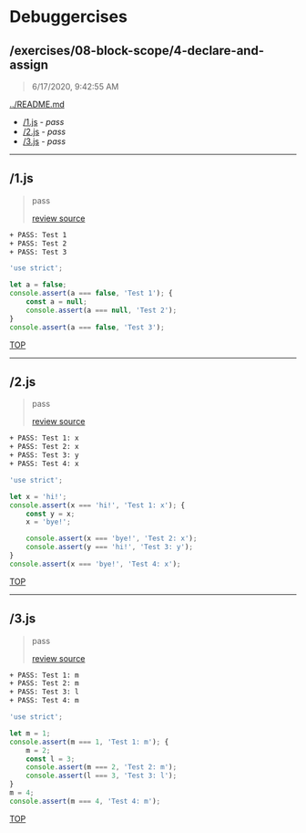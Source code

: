 # Debuggercises 

## /exercises/08-block-scope/4-declare-and-assign 

> 6/17/2020, 9:42:55 AM 

[../README.md](../README.md)

- [/1.js](#1js) - _pass_ 
- [/2.js](#2js) - _pass_ 
- [/3.js](#3js) - _pass_ 

---

## /1.js 

> pass 
>
> [review source](../../../exercises/08-block-scope/4-declare-and-assign/1.js)

```txt
+ PASS: Test 1
+ PASS: Test 2
+ PASS: Test 3
```

```js
'use strict';

let a = false;
console.assert(a === false, 'Test 1'); {
    const a = null;
    console.assert(a === null, 'Test 2');
}
console.assert(a === false, 'Test 3');
```

[TOP](#debuggercises)

---

## /2.js 

> pass 
>
> [review source](../../../exercises/08-block-scope/4-declare-and-assign/2.js)

```txt
+ PASS: Test 1: x
+ PASS: Test 2: x
+ PASS: Test 3: y
+ PASS: Test 4: x
```

```js
'use strict';

let x = 'hi!';
console.assert(x === 'hi!', 'Test 1: x'); {
    const y = x;
    x = 'bye!';

    console.assert(x === 'bye!', 'Test 2: x');
    console.assert(y === 'hi!', 'Test 3: y');
}
console.assert(x === 'bye!', 'Test 4: x');
```

[TOP](#debuggercises)

---

## /3.js 

> pass 
>
> [review source](../../../exercises/08-block-scope/4-declare-and-assign/3.js)

```txt
+ PASS: Test 1: m
+ PASS: Test 2: m
+ PASS: Test 3: l
+ PASS: Test 4: m
```

```js
'use strict';

let m = 1;
console.assert(m === 1, 'Test 1: m'); {
    m = 2;
    const l = 3;
    console.assert(m === 2, 'Test 2: m');
    console.assert(l === 3, 'Test 3: l');
}
m = 4;
console.assert(m === 4, 'Test 4: m');
```

[TOP](#debuggercises)


